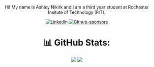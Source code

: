<div align="center">

Hi! My name is Ashley Nikirk and I am a third year student at Rochester Insitute of Technology (RIT).

  <a href="https://linked.com/in/ashley-nikirk">![LinkedIn](https://img.shields.io/badge/LinkedIn-%230077B5.svg?style=for-the-badge&logo=linkedin&logoColor=white)</a>
  <a href="https://github.com/sponsors/sapph2c">![Github-sponsors](https://img.shields.io/badge/sponsor-pink?style=for-the-badge&logo=GitHub-Sponsors&logoColor=#EA4AAA)</a>

# 📊 GitHub Stats:
![](https://github-readme-stats.vercel.app/api?username=sapph2c&theme=tokyonight&hide_border=false&include_all_commits=true&count_private=true)
![](https://github-readme-streak-stats.herokuapp.com/?user=sapph2c&theme=tokyonight&hide_border=false)

